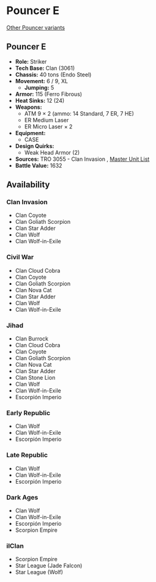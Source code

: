 # Pouncer E 

[Other Pouncer variants](../pouncer.md) 

## Pouncer E 

- **Role:** Striker 
- **Tech Base:** Clan (3061) 
- **Chassis:** 40 tons (Endo Steel) 
- **Movement:** 6 / 9, XL 
  - **Jumping:** 5 
- **Armor:** 115 (Ferro Fibrous) 
- **Heat Sinks:** 12 (24) 
- **Weapons:** 
  - ATM 9 × 2 (ammo: 14 Standard, 7 ER, 7 HE) 
  - ER Medium Laser 
  - ER Micro Laser × 2 
- **Equipment:** 
  - CASE 
- **Design Quirks:** 
  - Weak Head Armor (2) 
- **Sources:** TRO 3055 - Clan Invasion , [Master Unit List](http://masterunitlist.info/Unit/Details/2561) 
- **Battle Value:** 1632 

## Availability 

### Clan Invasion 

- Clan Coyote 
- Clan Goliath Scorpion 
- Clan Star Adder 
- Clan Wolf 
- Clan Wolf-in-Exile 

### Civil War 

- Clan Cloud Cobra 
- Clan Coyote 
- Clan Goliath Scorpion 
- Clan Nova Cat 
- Clan Star Adder 
- Clan Wolf 
- Clan Wolf-in-Exile 

### Jihad 

- Clan Burrock 
- Clan Cloud Cobra 
- Clan Coyote 
- Clan Goliath Scorpion 
- Clan Nova Cat 
- Clan Star Adder 
- Clan Stone Lion 
- Clan Wolf 
- Clan Wolf-in-Exile 
- Escorpión Imperio 

### Early Republic 

- Clan Wolf 
- Clan Wolf-in-Exile 
- Escorpión Imperio 

### Late Republic 

- Clan Wolf 
- Clan Wolf-in-Exile 
- Escorpión Imperio 

### Dark Ages 

- Clan Wolf 
- Clan Wolf-in-Exile 
- Escorpión Imperio 
- Scorpion Empire 

### ilClan 

- Scorpion Empire 
- Star League (Jade Falcon) 
- Star League (Wolf) 

